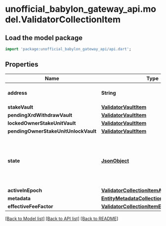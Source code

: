 # unofficial_babylon_gateway_api.model.ValidatorCollectionItem

## Load the model package
```dart
import 'package:unofficial_babylon_gateway_api/api.dart';
```

## Properties
Name | Type | Description | Notes
------------ | ------------- | ------------- | -------------
**address** | **String** | Bech32m-encoded human readable version of the address. | 
**stakeVault** | [**ValidatorVaultItem**](ValidatorVaultItem.md) |  | 
**pendingXrdWithdrawVault** | [**ValidatorVaultItem**](ValidatorVaultItem.md) |  | 
**lockedOwnerStakeUnitVault** | [**ValidatorVaultItem**](ValidatorVaultItem.md) |  | 
**pendingOwnerStakeUnitUnlockVault** | [**ValidatorVaultItem**](ValidatorVaultItem.md) |  | 
**state** | [**JsonObject**](.md) | Validator inner state representation. This type is defined in the Core API as `ValidatorFieldStateValue`. See the Core API documentation for more details.  | 
**activeInEpoch** | [**ValidatorCollectionItemActiveInEpoch**](ValidatorCollectionItemActiveInEpoch.md) |  | [optional] 
**metadata** | [**EntityMetadataCollection**](EntityMetadataCollection.md) |  | 
**effectiveFeeFactor** | [**ValidatorCollectionItemEffectiveFeeFactor**](ValidatorCollectionItemEffectiveFeeFactor.md) |  | 

[[Back to Model list]](../README.md#documentation-for-models) [[Back to API list]](../README.md#documentation-for-api-endpoints) [[Back to README]](../README.md)


